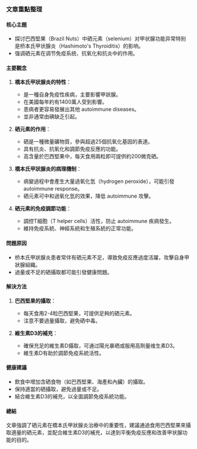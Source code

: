 ### 文章重點整理

#### 核心主題
- 探讨巴西堅果（Brazil Nuts）中硒元素（selenium）对甲状腺功能异常特别是桥本氏甲状腺炎（Hashimoto's Thyroiditis）的影响。
- 强调硒元素在调节免疫系统、抗氧化和抗炎中的作用。

#### 主要觀念
1. **橋本氏甲狀腺炎的特性**：
   - 是一種自身免疫性疾病，主要影響甲狀腺。
   - 在美國每年約有1400萬人受到影響。
   - 患病者更容易發展出其他 autoimmune diseases。
   - 並非通常由碘缺乏引起。

2. **硒元素的作用**：
   - 硒是一種微量礦物質，參與超過25個抗氧化基因的表達。
   - 具有抗炎、抗氧化和調節免疫反應的功能。
   - 高含量於巴西堅果中，每天食用兩粒即可提供約200微克硒。

3. **橋本氏甲狀腺炎的病理機制**：
   - 病變過程中會產生大量過氧化氫（hydrogen peroxide），可能引發 autoimmune response。
   - 硒元素可中和過氧化氫的效果，降低 autoimmune 攻擊。

4. **硒元素的免疫調節功能**：
   - 調控T細胞（T helper cells）活性，防止 autoimmune 疾病發生。
   - 維持免疫系統、神經系統和生殖系統的正常功能。

#### 問題原因
- 桥本氏甲狀腺炎患者常伴有硒元素不足，導致免疫反應過度活躍，攻擊自身甲狀腺組織。
- 過量或不足的硒攝取都可能引發健康問題。

#### 解決方法
1. **巴西堅果的攝取**：
   - 每天食用2-4粒巴西堅果，可提供足夠的硒元素。
   - 注意不要過量攝取，避免硒中毒。

2. **維生素D3的補充**：
   - 確保充足的維生素D攝取，可通过陽光暴晒或服用高劑量维生素D3。
   - 維生素D有助於調節免疫系統活性。

#### 健康建議
- 飲食中增加含硒食物（如巴西堅果、海產和內臟）的攝取。
- 保持適當的硒攝取，避免過量或不足。
- 結合維生素D3的補充，以全面調節免疫系統功能。

#### 總結
文章強調了硒元素在橋本氏甲狀腺炎治療中的重要性，建議通過食用巴西堅果來攝取適量的硒元素，並配合維生素D3的補充，以達到平衡免疫反應和改善甲状腺功能的目的。